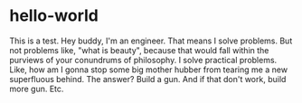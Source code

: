 # hello-world
This is a test.
Hey buddy, I'm an engineer. That means I solve problems.
But not problems like, "what is beauty", because that would fall
within the purviews of your conundrums of philosophy.
I solve practical problems.
Like, how am I gonna stop some big mother hubber from tearing me
a new superfluous behind.
The answer? Build a gun.
And if that don't work,
build more gun.
Etc.
